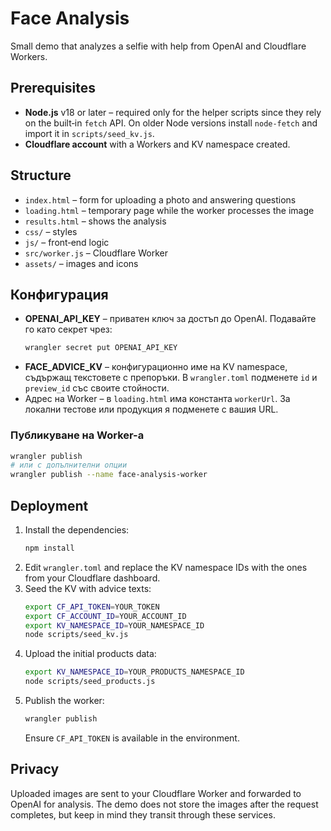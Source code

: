 # Face Analysis

Small demo that analyzes a selfie with help from OpenAI and Cloudflare Workers.

## Prerequisites

- **Node.js** v18 or later – required only for the helper scripts since they rely on the built‑in `fetch` API. On older Node versions install `node-fetch` and import it in `scripts/seed_kv.js`.
- **Cloudflare account** with a Workers and KV namespace created.

## Structure

- `index.html` – form for uploading a photo and answering questions
- `loading.html` – temporary page while the worker processes the image
- `results.html` – shows the analysis
- `css/` – styles
- `js/` – front‑end logic
- `src/worker.js` – Cloudflare Worker
- `assets/` – images and icons

## Конфигурация

- **OPENAI_API_KEY** – приватен ключ за достъп до OpenAI. Подавайте го като секрет чрез:
  ```bash
  wrangler secret put OPENAI_API_KEY
  ```
- **FACE_ADVICE_KV** – конфигурационно име на KV namespace, съдържащ текстовете с препоръки. В `wrangler.toml` подменете `id` и `preview_id` със своите стойности.
- Адрес на Worker – в `loading.html` има константа `workerUrl`. За локални тестове или продукция я подменете с вашия URL.

### Публикуване на Worker-а

```bash
wrangler publish
# или с допълнителни опции
wrangler publish --name face-analysis-worker
```

## Deployment

1. Install the dependencies:
   ```bash
   npm install
   ```
2. Edit `wrangler.toml` and replace the KV namespace IDs with the ones from your Cloudflare dashboard.
3. Seed the KV with advice texts:
   ```bash
   export CF_API_TOKEN=YOUR_TOKEN
   export CF_ACCOUNT_ID=YOUR_ACCOUNT_ID
   export KV_NAMESPACE_ID=YOUR_NAMESPACE_ID
   node scripts/seed_kv.js
   ```
4. Upload the initial products data:
   ```bash
   export KV_NAMESPACE_ID=YOUR_PRODUCTS_NAMESPACE_ID
   node scripts/seed_products.js
   ```
5. Publish the worker:
   ```bash
   wrangler publish
   ```
   Ensure `CF_API_TOKEN` is available in the environment.

## Privacy

Uploaded images are sent to your Cloudflare Worker and forwarded to OpenAI for analysis. The demo does not store the images after the request completes, but keep in mind they transit through these services.
